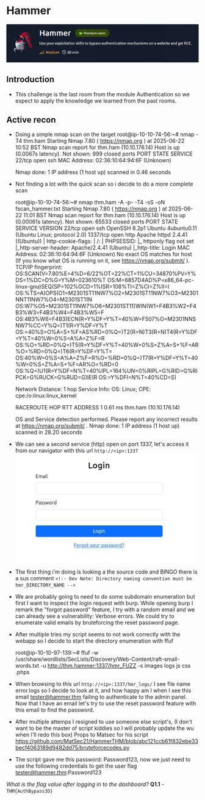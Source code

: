 # Hammer
![alt text](xdesc.png)

## Introduction
- This challenge is the last room from the module Authentication so we expect to apply the knowledge we learned from the past rooms.

## Active recon
- Doing a simple nmap scan on the target
    root@ip-10-10-74-56:~# nmap -T4 thm.ham
    Starting Nmap 7.80 ( https://nmap.org ) at 2025-06-22 10:52 BST
    Nmap scan report for thm.ham (10.10.176.14)
    Host is up (0.0067s latency).
    Not shown: 999 closed ports
    PORT   STATE SERVICE
    22/tcp open  ssh
    MAC Address: 02:36:10:64:94:6F (Unknown)

    Nmap done: 1 IP address (1 host up) scanned in 0.46 seconds

- Not finding a lot with the quick scan so i decide to do a more complete scan

    root@ip-10-10-74-56:~# nmap thm.ham -A -p- -T4 -sS -oN fscan_hammer.txt
    Starting Nmap 7.80 ( https://nmap.org ) at 2025-06-22 11:01 BST
    Nmap scan report for thm.ham (10.10.176.14)
    Host is up (0.00061s latency).
    Not shown: 65533 closed ports
    PORT     STATE SERVICE VERSION
    22/tcp   open  ssh     OpenSSH 8.2p1 Ubuntu 4ubuntu0.11 (Ubuntu Linux; protocol 2.0)
    1337/tcp open  http    Apache httpd 2.4.41 ((Ubuntu))
    | http-cookie-flags: 
    |   /: 
    |     PHPSESSID: 
    |_      httponly flag not set
    |_http-server-header: Apache/2.4.41 (Ubuntu)
    |_http-title: Login
    MAC Address: 02:36:10:64:94:6F (Unknown)
    No exact OS matches for host (If you know what OS is running on it, see https://nmap.org/submit/ ).
    TCP/IP fingerprint:
    OS:SCAN(V=7.80%E=4%D=6/22%OT=22%CT=1%CU=34870%PV=Y%DS=1%DC=D%G=Y%M=023610%T
    OS:M=6857D4AD%P=x86_64-pc-linux-gnu)SEQ(SP=102%GCD=1%ISR=108%TI=Z%CI=Z%II=I
    OS:%TS=A)OPS(O1=M2301ST11NW7%O2=M2301ST11NW7%O3=M2301NNT11NW7%O4=M2301ST11N
    OS:W7%O5=M2301ST11NW7%O6=M2301ST11)WIN(W1=F4B3%W2=F4B3%W3=F4B3%W4=F4B3%W5=F
    OS:4B3%W6=F4B3)ECN(R=Y%DF=Y%T=40%W=F507%O=M2301NNSNW7%CC=Y%Q=)T1(R=Y%DF=Y%T
    OS:=40%S=O%A=S+%F=AS%RD=0%Q=)T2(R=N)T3(R=N)T4(R=Y%DF=Y%T=40%W=0%S=A%A=Z%F=R
    OS:%O=%RD=0%Q=)T5(R=Y%DF=Y%T=40%W=0%S=Z%A=S+%F=AR%O=%RD=0%Q=)T6(R=Y%DF=Y%T=
    OS:40%W=0%S=A%A=Z%F=R%O=%RD=0%Q=)T7(R=Y%DF=Y%T=40%W=0%S=Z%A=S+%F=AR%O=%RD=0
    OS:%Q=)U1(R=Y%DF=N%T=40%IPL=164%UN=0%RIPL=G%RID=G%RIPCK=G%RUCK=G%RUD=G)IE(R
    OS:=Y%DFI=N%T=40%CD=S)

    Network Distance: 1 hop
    Service Info: OS: Linux; CPE: cpe:/o:linux:linux_kernel

    RACEROUTE
    HOP RTT     ADDRESS
    1   0.61 ms thm.ham (10.10.176.14)

    OS and Service detection performed. Please report any incorrect results at https://nmap.org/submit/ .
    Nmap done: 1 IP address (1 host up) scanned in 28.20 seconds

- We can see a second service (http) open on port 1337, let's access it from our navigator with this url `http://<ip>:1337`
![alt text](xwebapp.png)

- The first thing i'm doing is looking a the source code and BINGO there is a sus comment 
    `<!-- Dev Note: Directory naming convention must be hmr_DIRECTORY_NAME -->`

- We are probably going to need to do some subdomain enumeration but first I want to inspect the login request with burp. While opening burp I remark the "forgot password" feature, I try with a random email and we can already see a vulnerability: Verbose errors. We could try to enumerate valid emails by bruteforcing the reset password page.

- After multiple tries my script seems to not work correctly with the webapp so I decide to start the directory enumeration with ffuf

    root@ip-10-10-97-139:~# ffuf -w /usr/share/wordlists/SecLists/Discovery/Web-Content/raft-small-words.txt -u http://thm.hammer:1337/hmr_FUZZ -s
    images
    logs
    js
    css
    .phps


- When browsing to this url `http://<ip>:1337/hmr_logs/` I see file name error.logs so I decide to look at it, and how happy am I when I see this email tester@hammer.thm failing to authenticate to the admin panel. Now that I have an email let's try to use the reset password feature with this email to find the password.

- After multiple attemps I resigned to use someone else script's, (I don't want to be the master of script kiddies so I will probably update the wu when I'll redo this box) Props to Matsec for his script 
https://github.com/MatSec21/HammerTHM/blob/abc121ccb61f832ebe33becf4063189d9482dd75/bruteforcecodes.py

- The script gave me this password: Password123, now we just need to use the following credentials to get the user flag tester@hammer.thm:Password123

*What is the flag value after logging in to the dashboard?*
**Q1.1** - `THM{AuthBypass3D}`